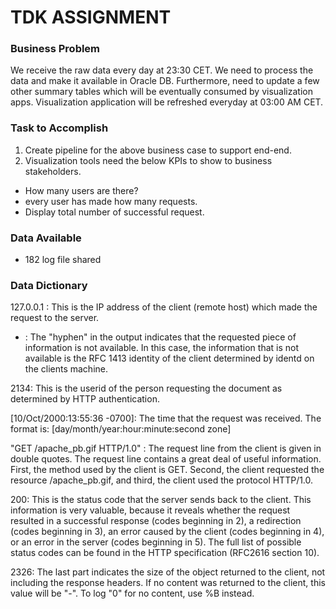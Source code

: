 # TDK ASSIGNMENT
### Business Problem
We receive the raw data every day at 23:30 CET. We need to process the data and make it available in Oracle DB. Furthermore, need to update a few other summary tables which will be eventually consumed by visualization apps. Visualization application will be refreshed everyday at 03:00 AM CET.

### Task to Accomplish
1. Create pipeline for the above business case to support end-end.
2. Visualization tools need the below KPIs to show to business stakeholders.
- How many users are there?
- every user has made how many requests.
- Display total number of successful request.

### Data Available
- 182 log file shared 

### Data Dictionary
127.0.0.1 : This is the IP address of the client (remote host) which made the request to the server.

- : The "hyphen" in the output indicates that the requested piece of information is not available. In this case, the information that is not available is the RFC 1413 identity of the client determined by identd on the clients machine. 

2134: This is the userid of the person requesting the document as determined by HTTP authentication. 

[10/Oct/2000:13:55:36 -0700]: The time that the request was received. The format is: [day/month/year:hour:minute:second zone]

"GET /apache_pb.gif HTTP/1.0" : The request line from the client is given in double quotes. The request line contains a great deal of useful information. First, the method used by the client is GET. Second, the client requested the resource /apache_pb.gif, and third, the client used the protocol HTTP/1.0. 

200: This is the status code that the server sends back to the client. This information is very valuable, because it reveals whether the request resulted in a successful response (codes beginning in 2), a redirection (codes beginning in 3), an error caused by the client (codes beginning in 4), or an error in the server (codes beginning in 5). The full list of possible status codes can be found in the HTTP specification (RFC2616 section 10).

2326: The last part indicates the size of the object returned to the client, not including the response headers. If no content was returned to the client, this value will be "-". To log "0" for no content, use %B instead.





